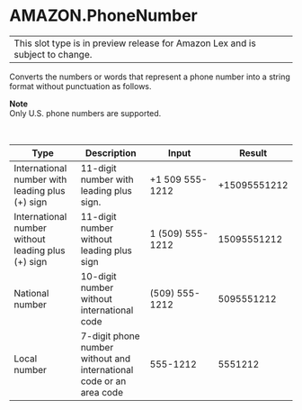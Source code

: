 # AMAZON\.PhoneNumber<a name="built-in-slot-phone"></a>


|  | 
| --- |
| This slot type is in preview release for Amazon Lex and is subject to change\. | 

Converts the numbers or words that represent a phone number into a string format without punctuation as follows\.

**Note**  
Only U\.S\. phone numbers are supported\.

 


| Type | Description | Input | Result | 
| --- | --- | --- | --- | 
| International number with leading plus \(\+\) sign | 11\-digit number with leading plus sign\. | \+1 509 555\-1212 | \+15095551212 | 
| International number without leading plus \(\+\) sign | 11\-digit number without leading plus sign | 1 \(509\) 555\-1212 | 15095551212 | 
| National number | 10\-digit number without international code | \(509\) 555\-1212 | 5095551212 | 
| Local number | 7\-digit phone number without and international code or an area code | 555\-1212 | 5551212 | 